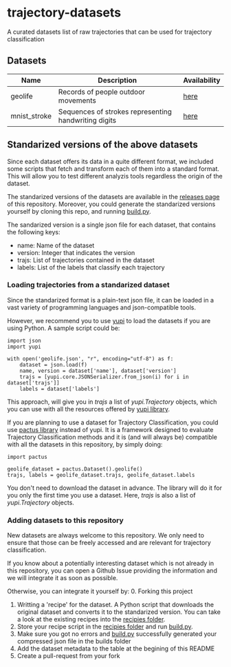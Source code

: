 # trajectory-datasets
A curated datasets list of raw trajectories that can be used for trajectory classification


## Datasets

| Name         | Description                         | Availability                                    |
| -------------|-------------------------------------|-------------------------------------------------|
| geolife      | Records of people outdoor movements | [here](https://www.microsoft.com/en-us/download/confirmation.aspx?id=52367) |
| mnist_stroke | Sequences of strokes representing handwriting digits | [here](https://edwin-de-jong.github.io/blog/mnist-sequence-data/) |



## Standarized versions of the above datasets

Since each dataset offers its data in a quite different format, we included some scripts that fetch and transform each of them into a standard format. This will allow you to test different analyzis tools regardless the origin of the dataset.

The standarized versions of the datasets are available in the [releases page](https://github.com/yupidevs/trajectory-datasets/releases) of this repository. Moreover, you could generate the standarized versions yourself by cloning this repo, and running [build.py](build.py).

The sandarized version is a single json file for each dataset, that contains the following keys:
- name: Name of the dataset
- version: Integer that indicates the version
- trajs: List of trajectories contained in the dataset
- labels: List of the labels that classify each trajectory

### Loading trajectories from a standarized dataset

Since the standarized format is a plain-text json file, it can be loaded in a vast
variety of programming languages and json-compatible tools.

However, we recommend you to use [yupi](https://github.com/yupidevs/yupi) to load the datasets
if you are using Python. A sample script could be:

```
import json
import yupi

with open('geolife.json', "r", encoding="utf-8") as f:
    dataset = json.load(f)
    name, version = dataset['name'], dataset['version']
    trajs = [yupi.core.JSONSerializer.from_json(i) for i in dataset['trajs']]
    labels = dataset['labels']    
```

This approach, will give you in *trajs* a list of *yupi.Trajectory* objects, which you can use with
all the resources offered by [yupi library](https://github.com/yupidevs/yupi).

If you are planning to use a dataset for Trajectory Classification, you could use 
[pactus library](https://github.com/yupidevs/pactus) instead of yupi. It is a framework designed
to evaluate Trajectory Classification methods and it is (and will always be) compatible with
all the datasets in this repository, by simply doing:

```
import pactus

geolife_dataset = pactus.Dataset().geolife()  
trajs, labels = geolife_dataset.trajs, geolife_dataset.labels
```

You don't need to download the dataset in advance. The library will do it for you only the first 
time you use a dataset. Here, *trajs* is also a list of *yupi.Trajectory* objects.


### Adding datasets to this repository

New datasets are always welcome to this repository. We only need to ensure that those can be
freely accessed and are relevant for trajectory classification.

If you know about a potentially interesting dataset which is not already in this repository,
you can open a Github Issue providing the information and we will integrate it as soon as possible.

Otherwise, you can integrate it yourself by:
0. Forking this project
1. Writting a 'recipe' for the dataset. A Python script that downloads the original dataset and converts it
to the standarized version. You can take a look at the existing recipes into the [recipies folder](recipies/).
2. Store your recipe script in the [recipies folder](recipies/) and run [build.py](build.py).
3. Make sure you got no errors and [build.py](build.py) successfully generated your compressed json file in the builds folder
4. Add the dataset metadata to the table at the begining of this README
5. Create a pull-request from your fork

